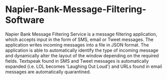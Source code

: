 # Napier-Bank-Message-Filtering-Software
Napier Bank Message Filtering Service is a message filtering application, which accepts input in the form of SMS, email or Tweet messages. The application writes incoming messages into a file in JSON format. The application is able to automatically identify the type of incoming message and dynamically alter the layout of the window depending on the required fields. Textspeak found in SMS and Tweet messages is automatically expanded (i.e. LOL becomes 'Laughing Out Loud') and URLs found in email messages are automatically quarantined.
